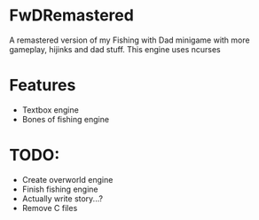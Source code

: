 # FwDRemastered
A remastered version of my Fishing with Dad minigame with more gameplay, hijinks and dad stuff.
This engine uses ncurses

# Features
- Textbox engine
- Bones of fishing engine

# TODO:
- Create overworld engine
- Finish fishing engine
- Actually write story...?
- Remove C files
